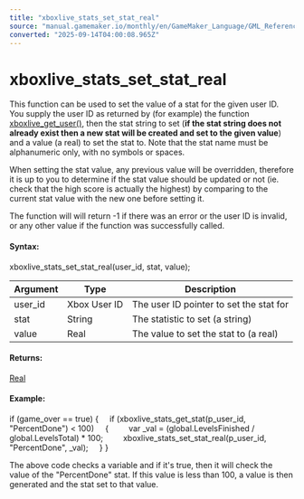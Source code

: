 ```yaml
---
title: "xboxlive_stats_set_stat_real"
source: "manual.gamemaker.io/monthly/en/GameMaker_Language/GML_Reference/UWP_And_XBox_Live/Stats_And_Leaderboards/xboxlive_stats_set_stat_real.htm"
converted: "2025-09-14T04:00:08.965Z"
---
```


# xboxlive\_stats\_set\_stat\_real

This function can be used to set the value of a stat for the given user ID. You supply the user ID as returned by (for example) the function [xboxlive\_get\_user()](../Users_And_Accounts/xboxlive_get_user.md), then the stat string to set (**if the stat string does not already exist then a new stat will be created and set to the given value**) and a value (a real) to set the stat to. Note that the stat name must be alphanumeric only, with no symbols or spaces.

When setting the stat value, any previous value will be overridden, therefore it is up to you to determine if the stat value should be updated or not (ie. check that the high score is actually the highest) by comparing to the current stat value with the new one before setting it.

The function will will return -1 if there was an error or the user ID is invalid, or any other value if the function was successfully called.

#### Syntax:

xboxlive\_stats\_set\_stat\_real(user\_id, stat, value);

| Argument | Type | Description |
| --- | --- | --- |
| user_id | Xbox User ID | The user ID pointer to set the stat for |
| stat | String | The statistic to set (a string) |
| value | Real | The value to set the stat to (a real) |

#### Returns:

[Real](../../../../../../../GameMaker_Language/GML_Overview/Data_Types.md)

#### Example:

if (game\_over == true)
{
    if (xboxlive\_stats\_get\_stat(p\_user\_id, "PercentDone") < 100)
    {
        var \_val = (global.LevelsFinished / global.LevelsTotal) \* 100;
        xboxlive\_stats\_set\_stat\_real(p\_user\_id, "PercentDone", \_val);
    }
}

The above code checks a variable and if it's true, then it will check the value of the "PercentDone" stat. If this value is less than 100, a value is then generated and the stat set to that value.